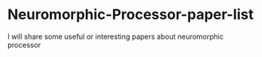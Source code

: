 # Neuromorphic-Processor-paper-list
I will share some useful or interesting papers about neuromorphic processor
